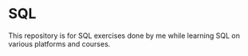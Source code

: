 # SQL
This repository is for SQL exercises done by me while learning SQL on various platforms and courses.
